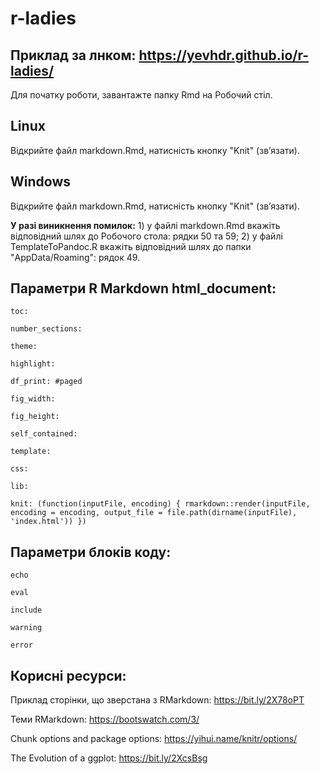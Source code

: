 # r-ladies

## Приклад за лнком: https://yevhdr.github.io/r-ladies/


Для початку роботи, завантажте папку Rmd на Робочий стіл.

## Linux
Відкрийте файл markdown.Rmd, натисність кнопку "Knit" (звʼязати).

## Windows
Відкрийте файл markdown.Rmd, натисність кнопку "Knit" (звʼязати).

**У разі виникнення помилок:**
    1) у файлі markdown.Rmd вкажіть відповідний шлях до Робочого стола: рядки 50 та 59;
    2) у файлі TemplateToPandoc.R вкажіть відповідний шлях до папки "AppData/Roaming": рядок 49.



## Параметри R Markdown html_document:

    toc:

    number_sections:

    theme:

    highlight:

    df_print: #paged

    fig_width:

    fig_height:

    self_contained:

    template:

    сss:

    lib:

    knit: (function(inputFile, encoding) { rmarkdown::render(inputFile, encoding = encoding, output_file = file.path(dirname(inputFile), 'index.html')) })


## Параметри блоків коду:

    echo

    eval

    include

    warning

    error




## Корисні ресурси:
Приклад сторінки, що зверстана з RMarkdown: https://bit.ly/2X78oPT

Теми RMarkdown: https://bootswatch.com/3/

Chunk options and package options: https://yihui.name/knitr/options/

The Evolution of a ggplot: https://bit.ly/2XcsBsg


